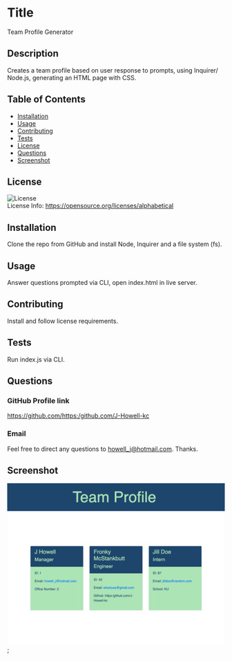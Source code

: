 
  # Title
Team Profile Generator

## Description
Creates a team profile based on user response to prompts,  using Inquirer/ Node.js, generating an HTML page with CSS.

## Table of Contents
* [Installation](#installation)
* [Usage](#usage)
* [Contributing](#contributing)
* [Tests](#tests)
* [License](#license)
* [Questions](#questions)
* [Screenshot](#screenshot)

## License
![License](https://img.shields.io/badge/license-MIT-green) <br />
License Info: https://opensource.org/licenses/alphabetical 

## Installation
Clone the repo from GitHub and install Node, Inquirer and a file system (fs).

## Usage
Answer questions prompted via CLI, open index.html in live server.

## Contributing
Install and follow license requirements.

## Tests
Run index.js via CLI.

## Questions 
### GitHub Profile link
https://github.com/https:/github.com/J-Howell-kc <br/>
### Email
Feel free to direct any questions to howell_j@hotmail.com. Thanks.

## Screenshot
![screenshot](127.0.0.1_5500_index.html.png);